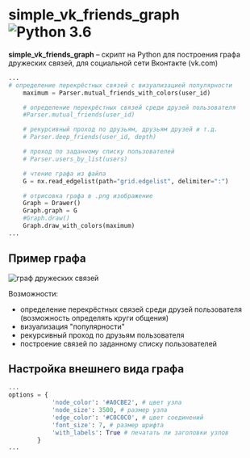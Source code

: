 simple_vk_friends_graph ![Python 3.6](https://pp.userapi.com/c846523/v846523407/b716d/N3RXKWFcPS0.jpg)
======
**simple_vk_friends_graph** – скрипт на Python для построения графа дружеских связей, для социальной сети Вконтакте (vk.com)

```python
...
# определение перекрёстных связей с визуализацией популярности
    maximum = Parser.mutual_friends_with_colors(user_id)

    # определение перекрёстных связей среди друзей пользователя
    #Parser.mutual_friends(user_id)

    # рекурсивный проход по друзьям, друзьям друзей и т.д.
    # Parser.deep_friends(user_id, depth)

    # проход по заданному списку пользователей
    # Parser.users_by_list(users)

    # чтение графа из файла
    G = nx.read_edgelist(path="grid.edgelist", delimiter=":")

    # отрисовка графа в .png изображение
    Graph = Drawer()
    Graph.graph = G
    #Graph.draw()
    Graph.draw_with_colors(maximum)
...

```

Пример графа
------------
![граф дружеских связей](https://pp.userapi.com/c844721/v844721145/f914b/WJOa5EIiinw.jpg)

Возможности:
* определение перекрёстных связей среди друзей пользователя (возможность определять круги общения)
* визуализация "популярности"
* рекурсивный проход по друзьям пользователя
* построение связей по заданному списку пользователей


Настройка внешнего вида графа
------------
```python
...
options = {
            'node_color': '#A0CBE2', # цвет узла
            'node_size': 3500, # размер узла
            'edge_color': '#C0C0C0', # цвет соединений
            'font_size': 7, # размер шрифта
            'with_labels': True # печатать ли заголовки узлов
        }
...

```